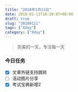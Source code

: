 ```yaml
---
title: "2018年1月11日"
date: 2018-01-11T10:39:07+08:00
draft: true
slug: "20180111"
tags: ["Xday"]
category: ["Xday"]
---
```


> 完美的一天，专注每一天

### 今日任务

- [x] 文章外链支持跳转
- [ ] 活动图片分享
- [x] 考试宝典新增2